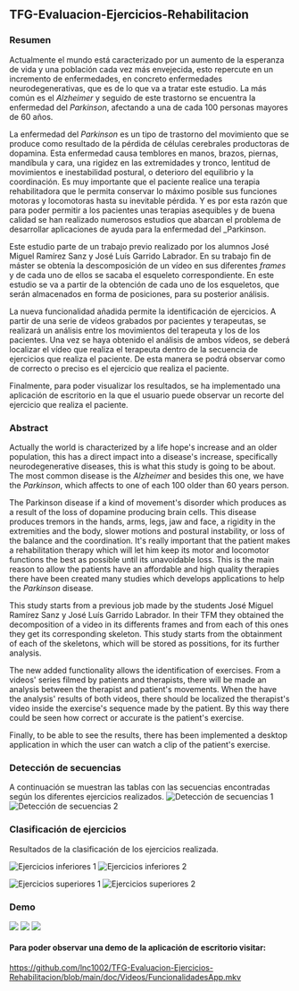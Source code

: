 ## TFG-Evaluacion-Ejercicios-Rehabilitacion

### Resumen
Actualmente el mundo está caracterizado por un aumento de la esperanza de vida y una población cada vez más envejecida, esto repercute en un incremento de enfermedades, en concreto enfermedades neurodegenerativas, que es de lo que va a tratar este estudio. 
La más común es el _Alzheimer_ y seguido de este trastorno se encuentra la enfermedad del _Parkinson_, afectando a una de cada 100 personas mayores de 60 años. 

La enfermedad del _Parkinson_ es un tipo de trastorno del movimiento que se produce como resultado de la pérdida de células cerebrales productoras de dopamina. Esta enfermedad causa temblores en manos, brazos, piernas, mandíbula y cara, una rigidez en las extremidades y tronco, lentitud de movimientos e inestabilidad postural, o deterioro del equilibrio y la coordinación. 
Es muy importante que el paciente realice una terapia rehabilitadora que le permita conservar lo máximo posible sus funciones motoras y locomotoras hasta su inevitable pérdida.
Y es por esta razón que para poder permitir a los pacientes unas terapias asequibles y de buena calidad se han realizado numerosos estudios que abarcan el problema de desarrollar aplicaciones de ayuda para la enfermedad del _Parkinson.

Este estudio parte de un trabajo previo realizado por los alumnos José Miguel Ramírez Sanz y José Luís Garrido Labrador. En su trabajo fin de máster se obtenía la descomposición de un vídeo en sus diferentes _frames_ y de cada uno de ellos se sacaba el esqueleto correspondiente. En este estudio se va a partir de la obtención de cada uno de los esqueletos, que serán almacenados en forma de posiciones, para su posterior análisis.

La nueva funcionalidad añadida permite la identificación de ejercicios. A partir de una serie de vídeos grabados por pacientes y terapeutas, se realizará un análisis entre los movimientos del terapeuta y los de los pacientes. Una vez se haya obtenido el análisis de ambos vídeos, se deberá localizar el vídeo que realiza el terapeuta dentro de la secuencia de ejercicios que realiza el paciente. De esta manera se podrá observar como de correcto o preciso es el ejercicio que realiza el paciente. 

Finalmente, para poder visualizar los resultados, se ha implementado una aplicación de escritorio en la que el usuario puede observar un recorte del ejercicio que realiza el paciente. 

### Abstract

Actually the world is characterized by a life hope's increase and an older population, this has a direct impact into a disease's increase, specifically neurodegenerative diseases, this is what this study is going to be about.
The most common disease is the _Alzheimer_ and besides this one, we have the _Parkinson_, which affects to one of each 100 older than 60 years person.

The Parkinson disease if a kind of movement's disorder which produces as a result of the loss of dopamine producing brain cells. This disease produces tremors in the hands, arms, legs, jaw and face, a rigidity in the extremities and the body, slower motions and postural instability, or loss of the balance and the coordination.
It's really important that the patient makes a rehabilitation therapy which will let him keep its motor and locomotor functions the best as possible until its unavoidable loss.
This is the main reason to allow the patients have an affordable and high quality therapies there have been created many studies which develops applications to help the _Parkinson_ disease.

This study starts from a previous job made by the students José Miguel Ramírez Sanz y José Luís Garrido Labrador. In their TFM they obtained the decomposition of a video in its differents frames and from each of this ones they get its corresponding skeleton. This study starts from the obtainment of each of the skeletons, which will be stored as possitions, for its further analysis.

The new added functionality allows the identification of exercises. From a videos' series filmed by patients and therapists, there will be made an analysis between the therapist and patient's movements. When the have the analysis' results of both videos, there should be localized the therapist's video inside the exercise's sequence made by the patient. By this way there could be seen how correct or accurate is the patient's exercise.

Finally, to be able to see the results, there has been implemented a desktop application in which the user can watch a clip of the patient's exercise.

### Detección de secuencias
A continuación se muestran las tablas con las secuencias encontradas según los diferentes ejercicios realizados.
![Detección de secuencias 1](https://github.com/lnc1002/TFG-Evaluacion-Ejercicios-Rehabilitacion/blob/main/src/pruebas/img/Pruebas_Video_Completo3.png)
![Detección de secuencias 2](https://github.com/lnc1002/TFG-Evaluacion-Ejercicios-Rehabilitacion/blob/main/src/pruebas/img/Pruebas_Video_Completo4.png)

### Clasificación de ejercicios
Resultados de la clasificación de los ejercicios realizada.

![Ejercicios inferiores 1](https://github.com/lnc1002/TFG-Evaluacion-Ejercicios-Rehabilitacion/blob/main/doc/Latex/img/ExInf1.png)
![Ejercicios inferiores 2](https://github.com/lnc1002/TFG-Evaluacion-Ejercicios-Rehabilitacion/blob/main/doc/Latex/img/ExInf3.png)

![Ejercicios superiores 1](https://github.com/lnc1002/TFG-Evaluacion-Ejercicios-Rehabilitacion/blob/main/doc/Latex/img/ExSup1.png)
![Ejercicios superiores 2](https://github.com/lnc1002/TFG-Evaluacion-Ejercicios-Rehabilitacion/blob/main/doc/Latex/img/ExSup2.png)

### Demo
![](https://github.com/lnc1002/TFG-Evaluacion-Ejercicios-Rehabilitacion/blob/main/doc/Latex/img/app1.PNG)
![](https://github.com/lnc1002/TFG-Evaluacion-Ejercicios-Rehabilitacion/blob/main/doc/Latex/img/app2.PNG)
![](https://github.com/lnc1002/TFG-Evaluacion-Ejercicios-Rehabilitacion/blob/main/doc/Latex/img/app4.PNG)

#### Para poder observar una demo de la aplicación de escritorio visitar:
https://github.com/lnc1002/TFG-Evaluacion-Ejercicios-Rehabilitacion/blob/main/doc/Videos/FuncionalidadesApp.mkv

